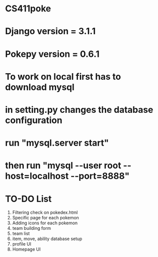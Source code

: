 # CS411poke
# Django version = 3.1.1
# Pokepy version = 0.6.1
# To work on local first has to download mysql
# in setting.py changes the database configuration
# run      "mysql.server start"
# then run "mysql --user root --host=localhost --port=8888" 

# TO-DO List

1. Filtering check on pokedex.html
2. Specific page for each pokemon
3. Adding icons for each pokemon
4. team building form 
5. team list
6. item, move, ability database setup 
7. profile UI
8. Homepage UI
